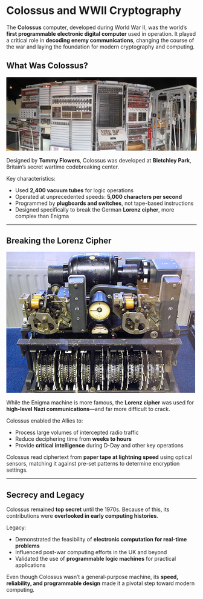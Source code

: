 # Colossus and WWII Cryptography

The **Colossus** computer, developed during World War II, was the world’s **first programmable electronic digital computer** used in operation. It played a critical role in **decoding enemy communications**, changing the course of the war and laying the foundation for modern cryptography and computing.

## What Was Colossus?

![1752831367840](image/010_colossus_and_wwii_cryptography/1752831367840.png)

Designed by **Tommy Flowers**, Colossus was developed at **Bletchley Park**, Britain’s secret wartime codebreaking center.

Key characteristics:

* Used **2,400 vacuum tubes** for logic operations
* Operated at unprecedented speeds: **5,000 characters per second**
* Programmed by **plugboards and switches**, not tape-based instructions
* Designed specifically to break the German **Lorenz cipher**, more complex than Enigma

---

## Breaking the Lorenz Cipher

![1752831440478](image/010_colossus_and_wwii_cryptography/1752831440478.png)

While the Enigma machine is more famous, the **Lorenz cipher** was used for **high-level Nazi communications**—and far more difficult to crack.

Colossus enabled the Allies to:

* Process large volumes of intercepted radio traffic
* Reduce deciphering time from **weeks to hours**
* Provide **critical intelligence** during D-Day and other key operations

Colossus read ciphertext from **paper tape at lightning speed** using optical sensors, matching it against pre-set patterns to determine encryption settings.

---

## Secrecy and Legacy

Colossus remained **top secret** until the 1970s. Because of this, its contributions were **overlooked in early computing histories**.

Legacy:

* Demonstrated the feasibility of **electronic computation for real-time problems**
* Influenced post-war computing efforts in the UK and beyond
* Validated the use of **programmable logic machines** for practical applications

Even though Colossus wasn’t a general-purpose machine, its **speed, reliability, and programmable design** made it a pivotal step toward modern computing.
